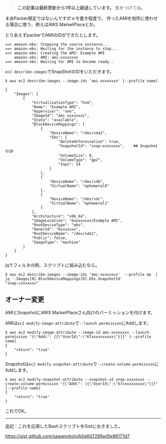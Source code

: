 <!-- too_old -->
> **この記事は最終更新から1年以上経過しています。** 気をつけてね。

まあPacker限定ではないんですがメモ書き程度で。
作ったAMIを他所に使わせる場合に使う、例えばAWS MarketPlaceとか。

とりあえずpackerでAMIのIDができたとします。

```
==> amazon-ebs: Stopping the source instance...
==> amazon-ebs: Waiting for the instance to stop...
==> amazon-ebs: Creating the AMI: Example AMI
    amazon-ebs: AMI: ami-xxxxxxxx
==> amazon-ebs: Waiting for AMI to become ready..
```


`ec2 describe-images`でSnapShotのIDをいただきます。

```shell:
$ aws ec2 describe-images --image-ids 'ami-xxxxxxxx' [--profile name]

{
    "Images": [
        {
            "VirtualizationType": "hvm", 
            "Name": "Example AMI", 
            "Hypervisor": "xen", 
            "ImageId": "ami-xxxxxxxx", 
            "State": "available", 
            "BlockDeviceMappings": [
                {
                    "DeviceName": "/dev/sda1", 
                    "Ebs": {
                        "DeleteOnTermination": true, 
                        "SnapshotId": "snap-xxxxxxxx",    ## SnapshotのID
                        "VolumeSize": 8, 
                        "VolumeType": "gp2", 
                        "Iops": 24
                    }
                }, 
                {
                    "DeviceName": "/dev/sdb", 
                    "VirtualName": "ephemeral0"
                }, 
                {
                    "DeviceName": "/dev/sdc", 
                    "VirtualName": "ephemeral1"
                }
            ], 
            "Architecture": "x86_64", 
            "ImageLocation": "6xxxxxxxx/Example AMI", 
            "RootDeviceType": "ebs", 
            "OwnerId": "6xxxxxxx", 
            "RootDeviceName": "/dev/sda1", 
            "Public": false, 
            "ImageType": "machine"
        }
    ]
}

```

jqでフィルタの例、スクリプトに組み込むなら。

```shell
$ aws ec2 describe-images --image-ids 'ami-xxxxxxxx'  --profile mp  | jq '.Images[0].BlockDeviceMappings[0].Ebs.SnapshotId'
"snap-cxxxxxxx"

```

## オーナー変更

AMIとSnapshotにAWS MarketPlaceさん向けのパーミッションを付けます。

AMIは`ec2 modify-image-attribute`で`--launch-permission`にAddします。


```shell:
$ aws ec2 modify-image-attribute --image-id ami-xxxxxxxx --launch-permission "{\"Add\": [{\"UserId\":\"67xxxxxxxxxx\"}]}" [--profile name]
{
    "return": "true"
}
```

Snapshotは`ec2 modify-snapshot-attribute`で`--create-volume-permission`にAddします。

```shell:
$ aws ec2 modify-snapshot-attribute --snapshot-id snap-xxxxxxxx --create-volume-permission "{\"Add\": [{\"UserId\":\"67xxxxxxxxxx\"}]}"  [--profile name]
{
    "return": "true"
}
```

これでOK。

----

追記：これを応用したBashスクリプトをGistにおきました。


https://gist.github.com/sawanoboly/b0a6d7289ad5e88177d7

<script src="https://gist.github.com/sawanoboly/b0a6d7289ad5e88177d7.js"></script>
